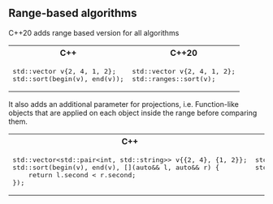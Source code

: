 Range-based algorithms
---


C++20 adds range based version for all algorithms

<table>
<tr>
<th>
C++
</th>
<th>
C++20
</th>
</tr>
<tr>
<td  valign="top">

<pre lang="cpp">
std::vector<int> v{2, 4, 1, 2};
std::sort(begin(v), end(v));
</pre>
</td>
<td  valign="top">
<pre lang="cpp">
std::vector<int> v{2, 4, 1, 2};
std::ranges::sort(v);
</pre>
</td>
</tr>
</table>

It also adds an additional  parameter for projections, i.e. Function-like objects that are applied on each object inside the range before comparing them.

<table>
<tr>
<th>
C++
</th>
<th>
C++20
</th>
</tr>
<tr>
<td  valign="top">

<pre lang="cpp">
std::vector&lt;std::pair&lt;int, std::string&gt;&gt; v{{2, 4}, {1, 2}};
std::sort(begin(v), end(v), [](auto&& l, auto&& r) {
	return l.second < r.second;
});
</pre>
</td>
<td  valign="top">
<pre lang="cpp">
std::vector&lt;std::pair&lt;int, std::string&gt;&gt; v{{2, 4}, {1, 2}};
std::ranges::sort(v, std::less<>{}, 
                  &std::pair&lt;int, std::string&gt;::second);
</pre>
</td>
</tr>
</table>